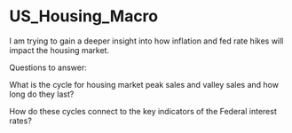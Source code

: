 # US_Housing_Macro

I am trying to gain a deeper insight into how inflation and fed rate hikes will impact the housing market.

Questions to answer:

What is the cycle for housing market peak sales and valley sales and how long do they last?

How do these cycles connect to the key indicators of the Federal interest rates?
